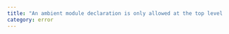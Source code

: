 ```yaml
---
title: "An ambient module declaration is only allowed at the top level in a file."
category: error
---
```

